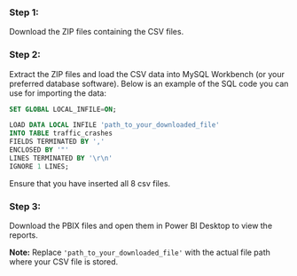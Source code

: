 ### Step 1:
Download the ZIP files containing the CSV files.

### Step 2:
Extract the ZIP files and load the CSV data into MySQL Workbench (or your preferred database software). Below is an example of the SQL code you can use for importing the data:

```sql
SET GLOBAL LOCAL_INFILE=ON;

LOAD DATA LOCAL INFILE 'path_to_your_downloaded_file' 
INTO TABLE traffic_crashes
FIELDS TERMINATED BY ',' 
ENCLOSED BY '"'
LINES TERMINATED BY '\r\n'
IGNORE 1 LINES;
``` 
Ensure that you have inserted all 8 csv files.

### Step 3:
Download the PBIX files and open them in Power BI Desktop to view the reports.

**Note:** Replace `'path_to_your_downloaded_file'` with the actual file path where your CSV file is stored.
